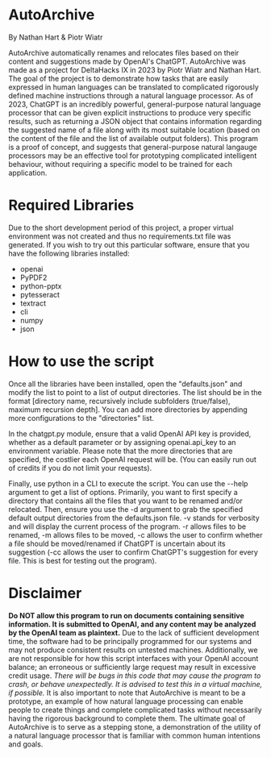 # AutoArchive
By Nathan Hart & Piotr Wiatr

AutoArchive automatically renames and relocates files based on their content and suggestions made by OpenAI's ChatGPT. AutoArchive was made as a project for DeltaHacks IX in 2023 by Piotr Wiatr and Nathan Hart. The goal of the project is to demonstrate how tasks that are easily expressed in human languages can be translated to complicated rigorously defined machine instructions through a natural language processor. As of 2023, ChatGPT is an incredibly powerful, general-purpose natural language processor that can be given explicit instructions to produce very specific results, such as returning a JSON object that contains information regarding the suggested name of a file along with its most suitable location (based on the content of the file and the list of available output folders). This program is a proof of concept, and suggests that general-purpose natural langauge processors may be an effective tool for prototyping complicated intelligent behaviour, without requiring a specific model to be trained for each application.

# Required Libraries
Due to the short development period of this project, a proper virtual environment was not created and thus no requirements.txt file was generated. If you wish to try out this particular software, ensure that you have the following libraries installed:

- openai
- PyPDF2
- python-pptx
- pytesseract
- textract
- cli
- numpy
- json

# How to use the script

Once all the libraries have been installed, open the "defaults.json" and modify the list to point to a list of output directories. The list should be in the format [directory name, recursively include subfolders (true/false), maximum recursion depth]. You can add more directories by appending more configurations to the "directories" list. 

In the chatgpt.py module, ensure that a valid OpenAI API key is provided, whether as a default parameter or by assigning openai.api_key to an environment variable. Please note that the more directories that are specified, the costlier each OpenAI request will be. (You can easily run out of credits if you do not limit your requests).

Finally, use python in a CLI to execute the script. You can use the --help argument to get a list of options. Primarily, you want to first specify a directory that contains all the files that you want to be renamed and/or relocated. Then, ensure you use the -d argument to grab the specified default output directories from the defaults.json file. -v stands for verbosity and will display the current process of the program. -r allows files to be renamed, -m allows files to be moved, -c allows the user to confirm whether a file should be moved/renamed if ChatGPT is uncertain about its suggestion (-cc allows the user to confirm ChatGPT's suggestion for every file. This is best for testing out the program). 

# Disclaimer
**Do NOT allow this program to run on documents containing sensitive information. It is submitted to OpenAI, and any content may be analyzed by the OpenAI team as plaintext.**
Due to the lack of sufficient development time, the software had to be principally programmed for our systems and may not produce consistent results on untested machines. Additionally, we are not responsible for how this script interfaces with your OpenAI account balance; an erroneous or sufficiently large request may result in excessive credit usage.
*There will be bugs in this code that may cause the program to crash, or behave unexpectedly. It is advised to test this in a virtual machine, if possible.*
It is also important to note that AutoArchive is meant to be a prototype, an example of how natural language processing can enable people to create things and complete complicated tasks without necessarily having the rigorous background to complete them. The ultimate goal of AutoArchive is to serve as a stepping stone, a demonstration of the utility of a natural language processor that is familiar with common human intentions and goals. 
